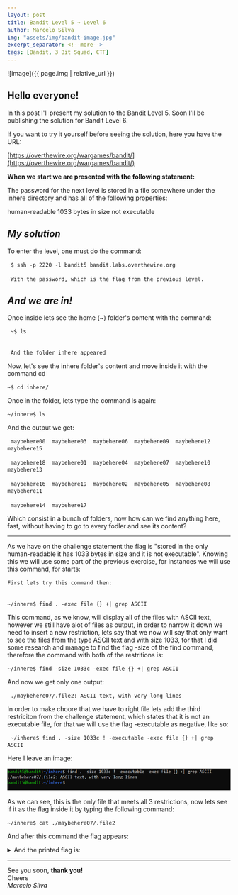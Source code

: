```yaml
---
layout: post
title: Bandit Level 5 → Level 6
author: Marcelo Silva
img: "assets/img/bandit-image.jpg"
excerpt_separator: <!--more-->
tags: [Bandit, 3 Bit Squad, CTF]
---
```


![image]({{ page.img | relative_url }})



## Hello everyone!


In this post I'll present my solution to the Bandit Level 5. Soon I'll be publishing the solution for Bandit Level 6.

<!--more-->
If you want to try it yourself before seeing the solution, here you have the URL:


[https://overthewire.org/wargames/bandit/](https://overthewire.org/wargames/bandit/)


**When we start we are presented with the following statement:**

The password for the next level is stored in a file somewhere under the inhere directory and has all of the following properties:

human-readable
1033 bytes in size
not executable

## *My solution*


To enter the level, one must do the command: 
     

     $ ssh -p 2220 -l bandit5 bandit.labs.overthewire.org

     With the password, which is the flag from the previous level.
    

## *And we are in!*     



Once inside lets see the home (~) folder's content with the command:

     ~$ ls


     And the folder inhere appeared



Now, let's see the inhere folder's content and move inside it with the command cd



    ~$ cd inhere/



Once in the folder, lets type the command ls again:



    ~/inhere$ ls



And the output we get:



     maybehere00  maybehere03  maybehere06  maybehere09  maybehere12  maybehere15

     maybehere18  maybehere01  maybehere04  maybehere07  maybehere10  maybehere13

     maybehere16  maybehere19  maybehere02  maybehere05  maybehere08  maybehere11

     maybehere14  maybehere17



Which consist in a bunch of folders, now how can we find anything here, fast, without having to go to every fodler and see its content?

----

As we have on the challenge statement the flag is "stored in the only human-readable it has 1033 bytes in size and it is not executable". Knowing this we will use some part of the previous exercise, for instances we will use this command, for starts:

   

    First lets try this command then:


    ~/inhere$ find . -exec file {} +| grep ASCII


This command, as we know, will display all of the files with ASCII text, however we still have alot of files as output, in order to narrow it down we need to insert a new restriction, lets say that we now will say that only want to see the files from the type ASCII text and with size 1033, for that I did some research and manage to find the flag -size of the find command, therefore the command with both of the restritions is:


    ~/inhere$ find -size 1033c -exec file {} +| grep ASCII


And now we get only one output:


     ./maybehere07/.file2: ASCII text, with very long lines


In order to make choore that we have to right file lets add the third restriciton from the challenge statement, which states that it is not an executable file, for that we will use the flag -executable as negative, like so:


     ~/inhere$ find . -size 1033c ! -executable -exec file {} +| grep ASCII


   Here I leave an image:

![GitHub Logo](/images/bandit5image.png)



As we can see, this is the only file that meets all 3 restrictions, now lets see if it as the flag inside it by typing the following command:



    ~/inhere$ cat ./maybehere07/.file2


And after this command the flag appears:

<details>
  <summary>And the printed flag is: </summary>
     {% highlight text %} DXjZPULLxYr17uwoI01bNLQbtFemEgo7 {% endhighlight text %}
</details> 

----
See you soon, **thank you!**  
Cheers  
*Marcelo Silva*


